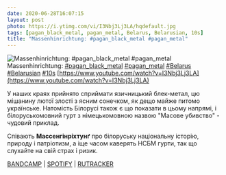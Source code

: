 ```yaml
---
date: 2020-06-28T16:07:15
layout: post
photo: https://i.ytimg.com/vi/I3Nbj3Lj3LA/hqdefault.jpg
tags: [pagan_black_metal, pagan_metal, Belarus, Belarusian, 10s]
title: "Massenhinrichtung: #pagan_black_metal #pagan_metal"
---
```

![Massenhinrichtung: #pagan_black_metal #pagan_metal](https://i.ytimg.com/vi/I3Nbj3Lj3LA/hqdefault.jpg)
Massenhinrichtung: [#pagan_black_metal](/tags/#pagan_black_metal) [#pagan_metal](/tags/#pagan_metal) [#Belarus](/tags/#Belarus) [#Belarusian](/tags/#Belarusian) [#10s](/tags/#10s) [https://www.youtube.com/watch?v=I3Nbj3Lj3LA](https://www.youtube.com/watch?v=I3Nbj3Lj3LA)

У наших краях прийнято сприймати язичницький блек-метал, цю мішанину лютої злості з ясним сонечком, як дещо майже питомо українське. Натомість Білорусі також є що показати в цьому напрямі, і білоруськомовний гурт з німецькомовною назвою &quot;Масове убивство&quot; - чудовий приклад.

Співають **Массенгінріхтунґ** про білоруську національну історію, природу і патріотизм, а іще часом каверять НСБМ гурти, так що слухайте на свій страх і ризик.

[BANDCAMP](https://massen.bandcamp.com/album/adzinota-kruka) \| [SPOTIFY](https://open.spotify.com/album/3aNoOsz680UT5NgFObemaI) \| [RUTRACKER](https://rutracker.org/forum/viewtopic.php?t=5575121)